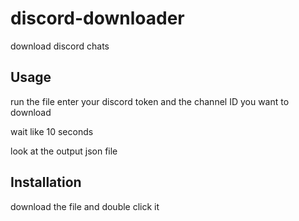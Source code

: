 # discord-downloader
download discord chats

## Usage

run the file
enter your discord token and the channel ID you want to download

wait like 10 seconds

look at the output json file


## Installation

download the file and double click it
